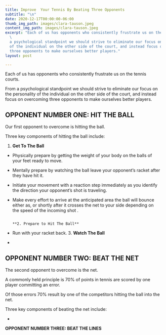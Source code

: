```yaml
---
title: Improve  Your Tennis By Beating Three Opponents
subtitle: "\n"
date: 2020-12-17T00:00:00-06:00
thumb_img_path: images/clara-tauson.jpeg
content_img_path: images/clara-tauson.jpeg
excerpt: "Each of us has opponents who consistently frustrate us on the tennis courts.
  \                                                                                                                                            \n\nFrom
  a psychological standpoint we should strive to eliminate our focus on the personality
  of the individual on the other side of the court, and instead focus on overcoming
  three opponents to make ourselves better players."
layout: post

---
```

Each of us has opponents who consistently frustrate us on the tennis courts.

From a psychological standpoint we should strive to eliminate our focus on the personality of the individual on the other side of the court, and instead focus on overcoming three opponents to make ourselves better players.

## OPPONENT NUMBER ONE: HIT THE BALL

Our first opponent to overcome is hitting the ball.

Three key components of hitting the ball include:

1. **Get To The Ball**

* Physically prepare by getting the weight of your body on the balls of your feet ready to move.
* Mentally prepare by watching the ball leave your opponent’s racket after they have hit it.
* Initiate your movement with a reaction step immediately as you identify the direction your opponent’s shot is traveling.
* Make every effort to arrive at the anticipated area the ball will bounce either as, or shortly after it crosses the net to your side depending on the speed of the incoming shot .

                                                                                                                                                                              **2. Prepare to Hit The Ball**


* Run with your racket back.
  3.  **Watch The Ball**


* 

## OPPONENT NUMBER TWO: BEAT THE NET

The second opponent to overcome is the net.

A commonly held principle is 70% of points in tennis are scored by one player committing an error.

Of those errors 70% result by one of the competitors hitting the ball into the net.

Three key components of beating the net include:

* 

**OPPONENT NUMBER THREE: BEAT THE LINES**